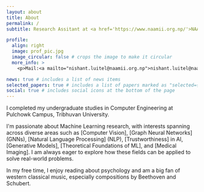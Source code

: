 ```yaml
---
layout: about
title: About
permalink: /
subtitle: Research Assitant at <a href='https://www.naamii.org.np/'>NAAMII</a>. Contacts. Motto. Etc.

profile:
  align: right
  image: prof_pic.jpg
  image_circular: false # crops the image to make it circular
  more_info: >
    <p>Mail:<a mailto="nishant.luitel@naamii.org.np">nishant.luitel@naamii.org.np</a></p>

news: true # includes a list of news items
selected_papers: true # includes a list of papers marked as "selected={true}"
social: true # includes social icons at the bottom of the page
---
```


I completed my undergraduate studies in Computer Engineering at Pulchowk Campus, Tribhuvan University.

I'm passionate about Machine Learning research, with interests spanning across diverse areas such as [Computer Vision], [Graph Neural Networks] (GNNs), [Natural Language Processing] (NLP), [Trustworthiness] in AI, [Generative Models], [Theoretical Foundations of ML], and [Medical Imaging]. I am always eager to explore how these fields can be applied to solve real-world problems.

In my free time, I enjoy reading about psychology and am a big fan of western classical music, especially compositions by Beethoven and Schubert.
